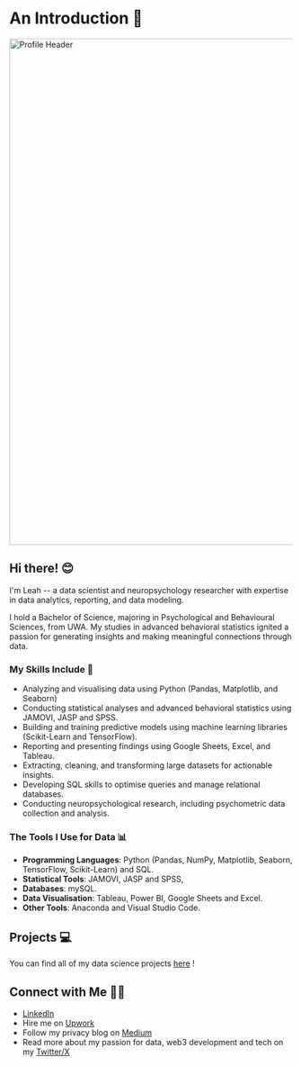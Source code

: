# An Introduction 💫 

<img width="900" alt="Profile Header" src=https://github.com/user-attachments/assets/fb222b9a-807e-4b0e-b893-3bc460d7252c>

## Hi there! 😊
I'm Leah -- a data scientist and neuropsychology researcher with expertise in data analytics, reporting, and data modeling.

I hold a Bachelor of Science, majoring in Psychological and Behavioural Sciences, from UWA. My studies in advanced behavioral statistics ignited a passion for generating insights and making meaningful connections through data.

### My Skills Include 🌻
- Analyzing and visualising data using Python (Pandas, Matplotlib, and Seaborn)
- Conducting statistical analyses and advanced behavioral statistics using JAMOVI, JASP and SPSS.
- Building and training predictive models using machine learning libraries (Scikit-Learn and TensorFlow).
- Reporting and presenting findings using Google Sheets, Excel, and Tableau.
- Extracting, cleaning, and transforming large datasets for actionable insights.
- Developing SQL skills to optimise queries and manage relational databases.
- Conducting neuropsychological research, including psychometric data collection and analysis.

### The Tools I Use for Data 📊
- __Programming Languages__: Python (Pandas, NumPy, Matplotlib, Seaborn, TensorFlow, Scikit-Learn) and SQL.
- __Statistical Tools__: JAMOVI, JASP and SPSS,
- __Databases__: mySQL.
- __Data Visualisation__: Tableau, Power BI, Google Sheets and Excel.
- __Other Tools__: Anaconda and Visual Studio Code.

## Projects 💻
You can find all of my data science projects [here](https://github.com/lleahhhh/Data-Science-Portfolio) !

## Connect with Me 👋🏻
- [LinkedIn](https://www.linkedin.com/in/leah-lowenstein-55b019215/)
- Hire me on [Upwork](https://www.upwork.com/freelancers/~01ae11d27f64331379)
- Follow my privacy blog on [Medium](https://medium.com/@lleahhhh)
- Read more about my passion for data, web3 development and tech on my [Twitter/X](https://x.com/leahhhh_l)

<!--
**lleahhhh/lleahhhh** is a ✨ _special_ ✨ repository because its `README.md` (this file) appears on your GitHub profile.

Here are some ideas to get you started:


- 🔭 I’m currently working on ...
- 🌱 I’m currently learning ...
- 👯 I’m looking to collaborate on ...
- 🤔 I’m looking for help with ...
- 💬 Ask me about ...
- 📫 How to reach me: ...
- 😄 Pronouns: ...
- ⚡ Fun fact: ...
-->
